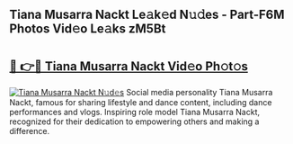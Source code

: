 ## Tiana Musarra Nackt Le𝚊k𝚎d N𝚞𝚍es - Part-F6M Photos Vid𝚎o Le𝚊ks zM5Bt

# <h2><a href="http://fb5a0b6.evod.top/?m=Tiana+Musarra+Nackt">🔗 👉🔴 Tiana Musarra Nackt Vid𝚎o Ph𝚘t𝚘s</a></h2>

[![Tiana Musarra Nackt N𝚞d𝚎s](https://i.imgur.com/8V9OHl7.gif)](http://fb5a0b6.evod.top/?m=Tiana+Musarra+Nackt)
Social media personality Tiana Musarra Nackt, famous for sharing lifestyle and dance content, including dance performances and vlogs. Inspiring role model Tiana Musarra Nackt, recognized for their dedication to empowering others and making a difference. 
